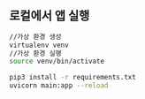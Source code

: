 ## 로컬에서 앱 실행
```zsh
//가상 환경 생성
virtualenv venv
//가상 환경 실행
source venv/bin/activate

pip3 install -r requirements.txt
uvicorn main:app --reload
```